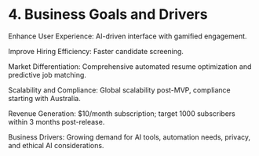 # 4. Business Goals and Drivers

Enhance User Experience: AI-driven interface with gamified engagement.

Improve Hiring Efficiency: Faster candidate screening.

Market Differentiation: Comprehensive automated resume optimization and predictive job matching.

Scalability and Compliance: Global scalability post-MVP, compliance starting with Australia.

Revenue Generation: $10/month subscription; target 1000 subscribers within 3 months post-release.

Business Drivers: Growing demand for AI tools, automation needs, privacy, and ethical AI considerations.
    
